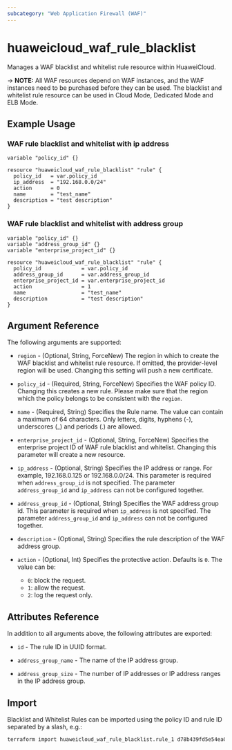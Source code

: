 ```yaml
---
subcategory: "Web Application Firewall (WAF)"
---
```


# huaweicloud_waf_rule_blacklist

Manages a WAF blacklist and whitelist rule resource within HuaweiCloud.

-> **NOTE:** All WAF resources depend on WAF instances, and the WAF instances need to be purchased before they can be
used. The blacklist and whitelist rule resource can be used in Cloud Mode, Dedicated Mode and ELB Mode.

## Example Usage

### WAF rule blacklist and whitelist with ip address

```hcl
variable "policy_id" {}

resource "huaweicloud_waf_rule_blacklist" "rule" {
  policy_id   = var.policy_id
  ip_address  = "192.168.0.0/24"
  action      = 0
  name        = "test_name"
  description = "test description"
}
```

### WAF rule blacklist and whitelist with address group

```hcl
variable "policy_id" {}
variable "address_group_id" {}
variable "enterprise_project_id" {}

resource "huaweicloud_waf_rule_blacklist" "rule" {
  policy_id             = var.policy_id
  address_group_id      = var.address_group_id
  enterprise_project_id = var.enterprise_project_id
  action                = 1
  name                  = "test_name"
  description           = "test description"
}
```

## Argument Reference

The following arguments are supported:

* `region` - (Optional, String, ForceNew) The region in which to create the WAF blacklist and whitelist rule resource.
  If omitted, the provider-level region will be used. Changing this setting will push a new certificate.

* `policy_id` - (Required, String, ForceNew) Specifies the WAF policy ID. Changing this creates a new rule. Please make
  sure that the region which the policy belongs to be consistent with the `region`.

* `name` - (Required, String) Specifies the Rule name. The value can contain a maximum of 64 characters.
  Only letters, digits, hyphens (-), underscores (_) and periods (.) are allowed.

* `enterprise_project_id` - (Optional, String, ForceNew) Specifies the enterprise project ID of WAF rule blacklist
  and whitelist. Changing this parameter will create a new resource.

* `ip_address` - (Optional, String) Specifies the IP address or range. For example, 192.168.0.125 or 192.168.0.0/24.
  This parameter is required when `address_group_id` is not specified. The parameter `address_group_id` and `ip_address`
  can not be configured together.

* `address_group_id` - (Optional, String) Specifies the WAF address group id.
  This parameter is required when `ip_address` is not specified. The parameter `address_group_id` and `ip_address`
  can not be configured together.

* `description` - (Optional, String) Specifies the rule description of the WAF address group.

* `action` - (Optional, Int) Specifies the protective action. Defaults is `0`. The value can be:
  + `0`: block the request.
  + `1`: allow the request.
  + `2`: log the request only.

## Attributes Reference

In addition to all arguments above, the following attributes are exported:

* `id` - The rule ID in UUID format.

* `address_group_name` - The name of the IP address group.

* `address_group_size` - The number of IP addresses or IP address ranges in the IP address group.

## Import

Blacklist and Whitelist Rules can be imported using the policy ID and rule ID separated by a slash, e.g.:

```sh
terraform import huaweicloud_waf_rule_blacklist.rule_1 d78b439fd5e54ea08886e5f63ee7b3f5/ac01a092d50e4e6ba3cd622c1128ba2c
```
